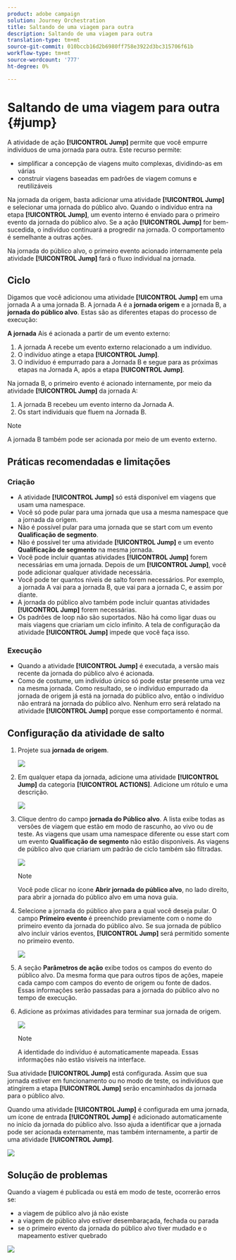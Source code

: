 ```yaml
---
product: adobe campaign
solution: Journey Orchestration
title: Saltando de uma viagem para outra
description: Saltando de uma viagem para outra
translation-type: tm+mt
source-git-commit: 010bccb16d2b6980ff758e3922d3bc315706f61b
workflow-type: tm+mt
source-wordcount: '777'
ht-degree: 0%

---
```



# Saltando de uma viagem para outra {#jump}

A atividade de ação **[!UICONTROL Jump]** permite que você empurre indivíduos de uma jornada para outra. Este recurso permite:

* simplificar a concepção de viagens muito complexas, dividindo-as em várias
* construir viagens baseadas em padrões de viagem comuns e reutilizáveis

Na jornada da origem, basta adicionar uma atividade **[!UICONTROL Jump]** e selecionar uma jornada do público alvo. Quando o indivíduo entra na etapa **[!UICONTROL Jump]**, um evento interno é enviado para o primeiro evento da jornada do público alvo. Se a ação **[!UICONTROL Jump]** for bem-sucedida, o indivíduo continuará a progredir na jornada. O comportamento é semelhante a outras ações.

Na jornada do público alvo, o primeiro evento acionado internamente pela atividade **[!UICONTROL Jump]** fará o fluxo individual na jornada.

## Ciclo

Digamos que você adicionou uma atividade **[!UICONTROL Jump]** em uma jornada A a uma jornada B. A jornada A é a **jornada origem** e a jornada B, a **jornada do público alvo**.
Estas são as diferentes etapas do processo de execução:

**A jornada** Ais é acionada a partir de um evento externo:

1. A jornada A recebe um evento externo relacionado a um indivíduo.
1. O indivíduo atinge a etapa **[!UICONTROL Jump]**.
1. O indivíduo é empurrado para a Jornada B e segue para as próximas etapas na Jornada A, após a etapa **[!UICONTROL Jump]**.

Na jornada B, o primeiro evento é acionado internamente, por meio da atividade **[!UICONTROL Jump]** da jornada A:

1. A jornada B recebeu um evento interno da Jornada A.
1. Os start individuais que fluem na Jornada B.

>[!NOTE]
>
>A jornada B também pode ser acionada por meio de um evento externo.

## Práticas recomendadas e limitações

### Criação

* A atividade **[!UICONTROL Jump]** só está disponível em viagens que usam uma namespace.
* Você só pode pular para uma jornada que usa a mesma namespace que a jornada da origem.
* Não é possível pular para uma jornada que se start com um evento **Qualificação de segmento**.
* Não é possível ter uma atividade **[!UICONTROL Jump]** e um evento **Qualificação de segmento** na mesma jornada.
* Você pode incluir quantas atividades **[!UICONTROL Jump]** forem necessárias em uma jornada. Depois de um **[!UICONTROL Jump]**, você pode adicionar qualquer atividade necessária.
* Você pode ter quantos níveis de salto forem necessários. Por exemplo, a jornada A vai para a jornada B, que vai para a jornada C, e assim por diante.
* A jornada do público alvo também pode incluir quantas atividades **[!UICONTROL Jump]** forem necessárias.
* Os padrões de loop não são suportados. Não há como ligar duas ou mais viagens que criariam um ciclo infinito. A tela de configuração da atividade **[!UICONTROL Jump]** impede que você faça isso.

### Execução

* Quando a atividade **[!UICONTROL Jump]** é executada, a versão mais recente da jornada do público alvo é acionada.
* Como de costume, um indivíduo único só pode estar presente uma vez na mesma jornada. Como resultado, se o indivíduo empurrado da jornada de origem já está na jornada do público alvo, então o indivíduo não entrará na jornada do público alvo. Nenhum erro será relatado na atividade **[!UICONTROL Jump]** porque esse comportamento é normal.

## Configuração da atividade de salto

1. Projete sua **jornada de origem**.

   ![](../assets/jump1.png)

1. Em qualquer etapa da jornada, adicione uma atividade **[!UICONTROL Jump]** da categoria **[!UICONTROL ACTIONS]**. Adicione um rótulo e uma descrição.

   ![](../assets/jump2.png)

1. Clique dentro do campo **jornada do Público alvo**.
A lista exibe todas as versões de viagem que estão em modo de rascunho, ao vivo ou de teste. As viagens que usam uma namespace diferente ou esse start com um evento **Qualificação de segmento** não estão disponíveis. As viagens de público alvo que criariam um padrão de ciclo também são filtradas.

   ![](../assets/jump3.png)

   >[!NOTE]
   >
   >Você pode clicar no ícone **Abrir jornada do público alvo**, no lado direito, para abrir a jornada do público alvo em uma nova guia.

1. Selecione a jornada do público alvo para a qual você deseja pular.
O campo **Primeiro evento** é preenchido previamente com o nome do primeiro evento da jornada do público alvo. Se sua jornada de público alvo incluir vários eventos, **[!UICONTROL Jump]** será permitido somente no primeiro evento.

   ![](../assets/jump4.png)

1. A seção **Parâmetros de ação** exibe todos os campos do evento do público alvo. Da mesma forma que para outros tipos de ações, mapeie cada campo com campos do evento de origem ou fonte de dados. Essas informações serão passadas para a jornada do público alvo no tempo de execução.
1. Adicione as próximas atividades para terminar sua jornada de origem.

   ![](../assets/jump5.png)


   >[!NOTE]
   >
   >A identidade do indivíduo é automaticamente mapeada. Essas informações não estão visíveis na interface.

Sua atividade **[!UICONTROL Jump]** está configurada. Assim que sua jornada estiver em funcionamento ou no modo de teste, os indivíduos que atingirem a etapa **[!UICONTROL Jump]** serão encaminhados da jornada para o público alvo.

Quando uma atividade **[!UICONTROL Jump]** é configurada em uma jornada, um ícone de entrada **[!UICONTROL Jump]** é adicionado automaticamente no início da jornada do público alvo. Isso ajuda a identificar que a jornada pode ser acionada externamente, mas também internamente, a partir de uma atividade **[!UICONTROL Jump]**.

![](../assets/jump7.png)

## Solução de problemas

Quando a viagem é publicada ou está em modo de teste, ocorrerão erros se:
* a viagem de público alvo já não existe
* a viagem de público alvo estiver desembaraçada, fechada ou parada
* se o primeiro evento da jornada do público alvo tiver mudado e o mapeamento estiver quebrado

![](../assets/jump6.png)
